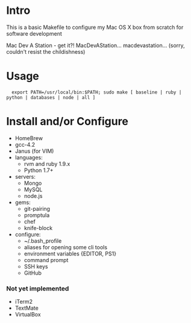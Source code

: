 # Intro

This is a basic Makefile to configure my Mac OS X box from scratch for software development

Mac Dev A Station - get it?!  MacDevAStation... macdevastation...
(sorry, couldn't resist the childishness)

# Usage

```
  export PATH=/usr/local/bin:$PATH; sudo make [ baseline | ruby | python | databases | node | all ]
```

# Install and/or Configure

* HomeBrew
* gcc-4.2
* Janus (for VIM)
* languages:
  * rvm and ruby 1.9.x
  * Python 1.7+
* servers:
  * Mongo
  * MySQL
  * node.js
* gems:
  * git-pairing 
  * promptula
  * chef
  * knife-block
* configure:
  * ~/.bash_profile
  * aliases for opening some cli tools
  * environment variables {EDITOR, PS1}
  * command prompt
  * SSH keys
  * GitHub

### Not yet implemented
* iTerm2
* TextMate
* VirtualBox
